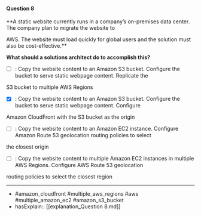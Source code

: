 #### Question  8

**A static website currently runs in a company’s on-premises data center. The company plan to migrate the website to

AWS. The website must load quickly for global users and the solution must also be cost-effective.**

**What should a solutions architect do to accomplish this?**

- [ ] :  Copy the website content to an Amazon S3 bucket. Configure the bucket to serve static webpage content. Replicate the

S3 bucket to multiple AWS Regions

- [x] :  Copy the website content to an Amazon S3 bucket. Configure the bucket to serve static webpage content. Configure

Amazon CloudFront with the S3 bucket as the origin

- [ ] :  Copy the website content to an Amazon EC2 instance. Configure Amazon Route 53 geolocation routing policies to select

the closest origin

- [ ] :  Copy the website content to multiple Amazon EC2 instances in multiple AWS Regions. Configure AWS Route 53 geolocation

routing policies to select the closest region

----

- #amazon_cloudfront #multiple_aws_regions #aws #multiple_amazon_ec2 #amazon_s3_bucket
- hasExplain:: [[explanation_Question  8.md]]
